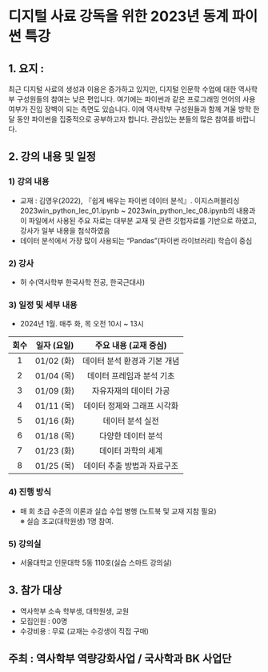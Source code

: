 

# 디지털 사료 강독을 위한 2023년 동계 파이썬 특강

## 1. 요지 : 
최근 디지털 사료의 생성과 이용은 증가하고 있지만, 디지털 인문학 수업에 대한 역사학부 구성원들의 참여는 낮은 편입니다. 여기에는 파이썬과 같은 프로그래밍 언어의 사용 여부가 진입 장벽이 되는 측면도 있습니다. 이에 역사학부 구성원들과 함께 겨울 방학 한 달 동안 파이썬을 집중적으로 공부하고자 합니다. 관심있는 분들의 많은 참여를 바랍니다.

## 2. 강의 내용 및 일정
### 1) 강의 내용
 - 교재 : 김영우(2022), 『쉽게 배우는 파이썬 데이터 분석』. 이지스퍼블리싱 </br>
   <span style="color:#red">2023win_python_lec_01.ipynb ~ 2023win_python_lec_08.ipynb의 내용과 이 파일에서 사용된 주요 자료는 대부분 교재 및 관련 깃헙자료를 기반으로 하였고, 강사가 일부 내용을 첨삭하였음</span>
 - 데이터 분석에서 가장 많이 사용되는 “Pandas”(파이썬 라이브러리) 학습이 중심
### 2) 강사
 - 허 수(역사학부 한국사학 전공, 한국근대사)
### 3) 일정 및 세부 내용
 - 2024년 1월. 매주 화, 목 오전 10시 ~ 13시
   
|회수|일자 (요일)|주요 내용 (교재 중심)|
|:---:|:---:|:---:|
|1|01/02 (화)|데이터 분석 환경과 기본 개념|
|2|01/04 (목)|데이터 프레임과 분석 기초|
|3|01/09 (화)|자유자재의 데이터 가공|
|4|01/11 (목)|데이터 정제와 그래프 시각화|
|5|01/16 (화)|데이터 분석 실전|
|6|01/18 (목)|다양한 데이터 분석|
|7|01/23 (화)|데이터 과학의 세계|
|8|01/25 (목)|데이터 추출 방법과 자료구조|

### 4) 진행 방식
 - 매 회 초급 수준의 이론과 실습 수업 병행 (노트북 및 교재 지참 필요) </br>
   ※ 실습 조교(대학원생) 1명 참여.
### 5) 강의실
 - 서울대학교 인문대학 5동 110호(실습 스마트 강의실)

## 3. 참가 대상
 - 역사학부 소속 학부생, 대학원생, 교원
 - 모집인원 : 00명
 - 수강비용 : 무료 (교재는 수강생이 직접 구매)


## 주최 : 역사학부 역량강화사업 / 국사학과 BK 사업단 
